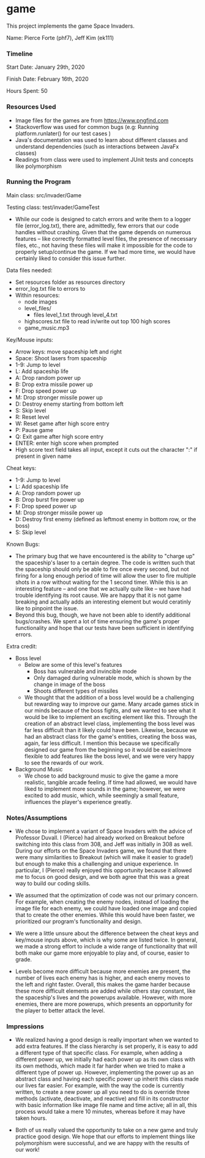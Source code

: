 game
====

This project implements the game Space Invaders.

Name: Pierce Forte (phf7), Jeff Kim (ek111)

### Timeline

Start Date: January 29th, 2020

Finish Date: February 16th, 2020

Hours Spent: 50

### Resources Used
- Image files for the games are from https://www.pngfind.com  
- Stackoverflow was used for common bugs (e.g: Running platform.runlater() for our test cases )
- Java's documentation was used to learn about different classes and understand dependencies (such as interactions between JavaFx classes)
- Readings from class were used to implement JUnit tests and concepts like polymorphism

### Running the Program

Main class:
src/invader/Game

Testing class:
test/invader/GameTest
- While our code is designed to catch errors and write them to a logger file (error_log.txt), there are, admittedly, few errors that our code handles without crashing. Given that the game depends on numerous features – like correctly formatted level files, the presence of necessary files, etc., not having these files will make it impossible for the code to properly setup/continue the game. If we had more time, we would have certainly liked to consider this issue further.

Data files needed: 
- Set resources folder as resources directory
- error_log.txt file to errors to
- Within resources:
    - node images
    - level_files/
        - files level_1.txt through level_4.txt
    - highscores.txt file to read in/write out top 100 high scores
    - game_music.mp3

Key/Mouse inputs:
- Arrow keys: move spaceship left and right
- Space: Shoot lasers from spaceship
- 1-9: Jump to level
- L: Add spaceship life 
- A: Drop random power up
- B: Drop extra missile power up
- F: Drop speed power up 
- M: Drop stronger missile power up 
- D: Destroy enemy starting from bottom left
- S: Skip level
- R: Reset level 
- W: Reset game after high score entry
- P: Pause game
- Q: Exit game after high score entry
- ENTER: enter high score when prompted
- High score text field takes all input, except it cuts out the character ":" if present in given name

Cheat keys:
- 1-9: Jump to level
- L: Add spaceship life 
- A: Drop random power up
- B: Drop burst fire power up
- F: Drop speed power up 
- M: Drop stronger missile power up 
- D: Destroy first enemy (defined as leftmost enemy in bottom row, or the boss)
- S: Skip level

Known Bugs:
- The primary bug that we have encountered is the ability to "charge up" the spaceship's laser to a certain degree. The code is written such that the spaceship should only be able to fire once every second, but not firing for a long enough period of time will allow the user to fire multiple shots in a row without waiting for the 1 second timer. While this is an interesting feature – and one that we actually quite like – we have had trouble identifying its root cause. We are happy that it is not game breaking and actually adds an interesting element but would ceratinly like to pinpoint the issue.
- Beyond this bug, though, we have not been able to identify additional bugs/crashes. We spent a lot of time ensuring the game's proper functionality and hope that our tests have been sufficient in identifying errors.

Extra credit:
- Boss level
    - Below are some of this level's features
        - Boss has vulnerable and invincible mode
        - Only damaged during vulnerable mode, which is shown by the change in image of the boss
        - Shoots different types of missiles
    - We thought that the addition of a boss level would be a challenging but rewarding way to improve our game. Many arcade games stick in our minds because of the boss fights, and we wanted to see what it would be like to implement an exciting element like this. Through the creation of an abstract level class, implementing the boss level was far less difficult than it likely could have been. Likewise, because we had an abstract class for the game's entities, creating the boss was, again, far less difficult. I mention this because we specifically designed our game from the beginning so it would be easier/more flexible to add features like the boss level, and we were very happy to see the rewards of our work. 
- Background Music
    - We chose to add background music to give the game a more realistic, tangible arcade feeling. If time had allowed, we would have liked to implement more sounds in the game; however, we were excited to add music, which, while seemingly a small feature, influences the player's experience greatly.

### Notes/Assumptions
- We chose to implement a variant of Space Invaders with the advice of Professor Duvall. I (Pierce) had already worked on Breakout before switching into this class from 308, and Jeff was initially in 308 as well. During our efforts on the Space Invaders game, we found that there were many similarities to Breakout (which will make it easier to grade!) but enough to make this a challenging and unique experience. In particular, I (Pierce) really enjoyed this opportunity because it allowed me to focus on good design, and we both agree that this was a great way to build our coding skills.

- We assumed that the optimization of code was not our primary concern. For example, when creating the enemy nodes, instead of loading the image file for each enemy, we could have loaded one image and copied that to create the other enemies. While this would have been faster, we prioritized our program's functionality and design.

- We were a little unsure about the difference between the cheat keys and key/mouse inputs above, which is why some are listed twice. In general, we made a strong effort to include a wide range of functionality that will both make our game more enjoyable to play and, of course, easier to grade.

- Levels become more difficult because more enemies are present, the number of lives each enemy has is higher, and each enemy moves to the left and right faster. Overall, this makes the game harder because these more difficult elements are added while others stay constant, like the spaceship's lives and the powerups available. However, with more enemies, there are more powerups, which presents an opportunity for the player to better attack the level.
 

### Impressions
- We realized having a good design is really important when we wanted to add extra features. If the class hierarchy is set properly, it is easy to add a different type of that specific class. For example, when adding a different power up, we initially had each power up as its own class with its own methods, which made it far harder when we tried to make a different type of power up. However, implementing the power up as an abstract class and having each specific power up inherit this class made our lives far easier. For example, with the way the code is currently written, to create a new power up all you need to do is override three methods (activate, deactivate, and reactive) and fill in its constructor with basic information like image file name and time active; all in all, this process would take a mere 10 minutes, whereas before it may have taken hours.

- Both of us really valued the opportunity to take on a new game and truly practice good design. We hope that our efforts to implement things like polymorphism were successful, and we are happy with the results of our work!


